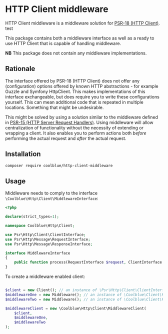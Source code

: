# HTTP Client middleware

HTTP Client middleware is a middleware solution for [PSR-18 (HTTP Client)](http://www.php-fig.org/psr/psr-18). test

This package contains both a middleware interface as well as a ready to use HTTP Client that is capable of handling middleware.

**NB** This package does not contain any middleware implementations.

## Rationale
The interface offered by PSR-18 (HTTP Client) does not offer any (configuration) options offered by known HTTP abstractions - for example Guzzle and Symfony HttpClient. This makes implementations of this interface exchangeable, but does require you to write these configurations yourself. This can mean additional code that is repeated in multiple locations. Something that might be undesirable. 

This might be solved by using a solution similar to the middleware defined in [PSR-15 (HTTP Server Request Handlers)](https://www.php-fig.org/psr/psr-15). Using middleware will allow centralization of functionality without the necessity of extending or wrapping a client. It also enables you to perform actions both _before_ performing the actual request and _after_ the actual request. 

## Installation

```bash
composer require coolblue/http-client-middleware 
```

## Usage 
Middleware needs to comply to the interface `\Coolblue\Http\Client\MiddlewareInterface`:

```php
<?php

declare(strict_types=1);

namespace Coolblue\Http\Client;

use Psr\Http\Client\ClientInterface;
use Psr\Http\Message\RequestInterface;
use Psr\Http\Message\ResponseInterface;

interface MiddlewareInterface
{    
    public function process(RequestInterface $request, ClientInterface $client): ResponseInterface;
}

```

To create a middleware enabled client:

```php

$client = new Client(); // an instance of \Psr\Http\Client\ClientInterface
$middlewareOne = new Middleware(); // an instance of \Coolblue\Client\Http\MiddlewareInterface
$middlewareTwo = new Middleware(); // an instance of \Coolblue\Client\Http\MiddlewareInterface

$middlewareClient = new \Coolblue\Http\Client\MiddlewareClient(
    $client, 
    $middlewareOne, 
    $middlewareTwo
);
```
